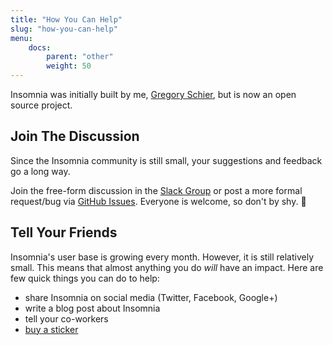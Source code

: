```yaml
---
title: "How You Can Help"
slug: "how-you-can-help"
menu:
    docs:
        parent: "other"
        weight: 50
---
```


Insomnia was initially built by me, [Gregory Schier](http://schier.co), but is now
an open source project. 

## Join The Discussion

Since the Insomnia community is still small, your suggestions and feedback go a long way.

Join the free-form discussion in the [Slack Group](https://chat.insomnia.rest) or post a more
formal request/bug via [GitHub Issues](https://github.com/getinsomnia/insomnia/issues). Everyone
is welcome, so don't by shy. &#x1f917;

## Tell Your Friends

Insomnia's user base is growing every month. However, it is still relatively small.
This means that almost anything you do _will_ have an impact. Here are few quick things
you can do to help:

- share Insomnia on social media (Twitter, Facebook, Google+)
- write a blog post about Insomnia
- tell your co-workers
- [buy a sticker](https://www.stickermule.com/ca/marketplace/8122-insomnia-rest-client)
